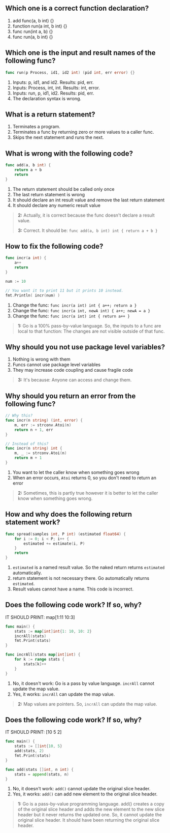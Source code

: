 ## Which one is a correct function declaration?
1. add func(a, b int) {}
2. function run(a int, b int) {}
3. func run(int a, b) {}
4. func run(a, b int) {} 


## Which one is the input and result names of the following func?
```go
func run(p Process, id1, id2 int) (pid int, err error) {}
```
1. Inputs: p, id1, and id2. Results: pid, err. 
2. Inputs: Process, int, int. Results: int, error.
3. Inputs: run, p, id1, id2. Results: pid, err.
4. The declaration syntax is wrong.


## What is a return statement?
1. Terminates a program.
2. Terminates a func by returning zero or more values to a caller func. 
3. Skips the next statement and runs the next.


## What is wrong with the following code?
```go
func add(a, b int) {
    return a + b
    return
}
```
1. The return statement should be called only once
2. The last return statement is wrong
3. It should declare an int result value and remove the last return statement 
4. It should declare any numeric result value

> **2:** Actually, it is correct because the func doesn't declare a result value.
> 
> **3:** Correct. It should be: `func add(a, b int) int { return a + b }`


## How to fix the following code?
```go
func incr(a int) {
    a++
    return
}

num := 10

// You want it to print 11 but it prints 10 instead.
fmt.Println( incr(num) )
```
1. Change the func: `func incr(a int) int { a++; return a }` 
2. Change the func: `func incr(a int, newA int) { a++; newA = a }`
3. Change the func: `func incr(a int) int { return a++ }`

> **1:** Go is a 100% pass-by-value language. So, the inputs to a func are local to that function: The changes are not visible outside of that func.


## Why should you not use package level variables?
1. Nothing is wrong with them
2. Funcs cannot use package level variables
3. They may increase code coupling and cause fragile code 

> **3:** It's because: Anyone can access and change them.


## Why should you return an error from the following func?
```go
// Why this?
func incr(n string) (int, error) {
	m, err := strconv.Atoi(n)
	return n + 1, err
}

// Instead of this?
func incr(n string) int {
	m, _ := strconv.Atoi(n)
	return m + 1
}
```
1. You want to let the caller know when something goes wrong 
2. When an error occurs, `Atoi` returns 0, so you don't need to return an error

> **2:** Sometimes, this is partly true however it is better to let the caller know when something goes wrong.


## How and why does the following return statement work?
```go
func spread(samples int, P int) (estimated float64) {
	for i := 0; i < P; i++ {
		estimated += estimate(i, P)
	}
	return
}
```
1. `estimated` is a named result value. So the naked return returns `estimated` automatically. 
2. return statement is not necessary there. Go automatically returns `estimated`.
3. Result values cannot have a name. This code is incorrect.


## Does the following code work? If so, why?
IT SHOULD PRINT: map[1:11 10:3]
```go
func main() {
    stats := map[int]int{1: 10, 10: 2}
    incrAll(stats)
    fmt.Print(stats)
}

func incrAll(stats map[int]int) {
    for k := range stats {
        stats[k]++
    }
}
```
1. No, it doesn't work: Go is a pass by value language. `incrAll` cannot update the map value.
2. Yes, it works: `incrAll` can update the map value. 

> **2:** Map values are pointers. So, `incrAll` can update the map value.


## Does the following code work? If so, why?
IT SHOULD PRINT: [10 5 2]
```go
func main() {
    stats := []int{10, 5}
    add(stats, 2)
    fmt.Print(stats)
}

func add(stats []int, n int) {
    stats = append(stats, n)
}
```
1. No, it doesn't work: `add()` cannot update the original slice header. 
2. Yes, it works: `add()` can add new element to the original slice header.

> **1:** Go is a pass-by-value programming language. add() creates a copy of the original slice header and adds the new element to the new slice header but it never returns the updated one. So, it cannot update the original slice header. It should have been returning the original slice header.
